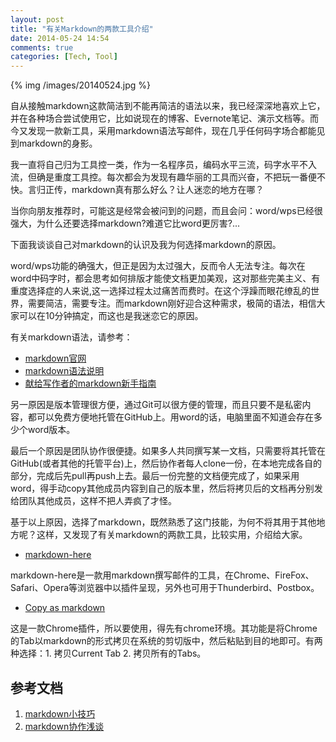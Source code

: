 ```yaml
---
layout: post
title: "有关Markdown的两款工具介绍"
date: 2014-05-24 14:54
comments: true
categories: [Tech, Tool]
---
```


{% img /images/20140524.jpg %}

自从接触markdown这款简洁到不能再简洁的语法以来，我已经深深地喜欢上它，并在各种场合尝试使用它，比如说现在的博客、Evernote笔记、演示文档等。而今又发现一款新工具，采用markdown语法写邮件，现在几乎任何码字场合都能见到markdown的身影。

我一直将自己归为工具控一类，作为一名程序员，编码水平三流，码字水平不入流，但确是重度工具控。每次都会为发现有趣华丽的工具而兴奋，不把玩一番便不快。言归正传，markdown真有那么好么？让人迷恋的地方在哪？

当你向朋友推荐时，可能这是经常会被问到的问题，而且会问：word/wps已经很强大，为什么还要选择markdown?难道它比word更厉害?...

下面我谈谈自己对markdown的认识及我为何选择markdown的原因。

<!-- more -->

word/wps功能的确强大，但正是因为太过强大，反而令人无法专注。每次在word中码字时，都会思考如何排版才能使文档更加美观，这对那些完美主义、有重度选择症的人来说,这一选择过程太过痛苦而费时。在这个浮躁而眼花缭乱的世界，需要简洁，需要专注。而markdown刚好迎合这种需求，极简的语法，相信大家可以在10分钟搞定，而这也是我迷恋它的原因。

有关markdown语法，请参考：

* [markdown官网](http://daringfireball.net/projects/markdown/basics)
* [markdown语法说明](http://wowubuntu.com/markdown/)
* [献给写作者的markdown新手指南](http://jianshu.io/p/q81RER)

另一原因是版本管理很方便，通过Git可以很方便的管理，而且只要不是私密内容，都可以免费方便地托管在GitHub上。用word的话，电脑里面不知道会存在多少个word版本。

最后一个原因是团队协作很便捷。如果多人共同撰写某一文档，只需要将其托管在GitHub(或者其他的托管平台)上，然后协作者每人clone一份，在本地完成各自的部分，完成后先pull再push上去。最后一份完整的文档便完成了，如果采用word，得手动copy其他成员内容到自己的版本里，然后将拷贝后的文档再分别发给团队其他成员，这样不把人弄疯了才怪。

基于以上原因，选择了markdown，既然熟悉了这门技能，为何不将其用于其他地方呢？这样，又发现了有关markdown的两款工具，比较实用，介绍给大家。

* [markdown-here](http://markdown-here.com)

markdown-here是一款用markdown撰写邮件的工具，在Chrome、FireFox、Safari、Opera等浏览器中以插件呈现，另外也可用于Thunderbird、Postbox。

* [Copy as markdown](https://chrome.google.com/webstore/detail/copy-as-markdown/fkeaekngjflipcockcnpobkpbbfbhmdn)

这是一款Chrome插件，所以要使用，得先有chrome环境。其功能是将Chrome的Tab以markdown的形式拷贝在系统的剪切版中，然后粘贴到目的地即可。有两种选择：1. 拷贝Current Tab 2. 拷贝所有的Tabs。

## 参考文档

1. [markdown小技巧](http://www.yangzhiping.com/tech/markdown-tips.html)
2. [markdown协作浅谈](http://www.yangzhiping.com/tech/r-markdown-knitr.html)
